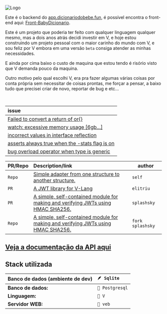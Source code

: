 

![Logo](https://imgur.com/tL7jK41.png)

Este é o backend do [app.dicionariodobebe.fun](https://app.dicionariodobebe.fun/), é possível encontra o front-end aqui: [Front-BabyDicionario](https://github.com/Ddiidev/Front-BabyDicionario).

Este é um projeto que poderia ter feito com qualquer linguagem qualquer mesmo, mas a dois anos atrás decidi investir em V, e hoje estou construindo um projeto pessoal com o maior carinho do mundo com V, e sou feliz por V embora em uma versão `beta` consiga atender as minhas necessidades.

E ainda por cima baixo o custo de maquina que estou tendo é risório visto que V demanda pouco da maquina.

Outro motivo pelo qual escolhi V, era pra fazer algumas várias coisas por conta própria sem necessitar de coisas prontas, me forçar a pensar, a baixo tudo que precisei criar de novo, reportar de bug e etc...


<br/>

| issue |
| :---------- |
| [Failed to convert a return of or{}](https://github.com/vlang/v/issues/20939) |
| [watch: excessive memory usage [6gb...]](https://github.com/vlang/v/issues/20869) |
| [incorrect values in interface reflection](https://github.com/vlang/v/issues/20864) |
| [asserts always true when the -stats flag is on](https://github.com/vlang/v/issues/20778) |
| [bug overload operator when type is generic](https://github.com/vlang/v/issues/20777) |


| PR/Repo | Description/link | author |
| :- | :---------- | ---- |
| `Repo` | [Simple adapter from one structure to another structure.](https://github.com/Ddiidev/vdapter) | `self` |
| `PR` | [A JWT library for V-Lang](https://github.com/elitru/v-jwt/pull/4) | `elitriu` |
| `PR` | [A simple, self-contained module for making and verifying JWTs using HMAC SHA256.](https://github.com/splashsky/jwt/pull/1) | `splashsky` |
| `Repo` | [A simple, self-contained module for making and verifying JWTs using HMAC SHA256.](https://github.com/Ddiidev/jwt) | `fork splashsky` |


## [Veja a documentação da API aqui](/DOCUMETATION.md)


## Stack utilizada

| Banco de dados (ambiente de dev) | `🪶 Sqlite` |
| :---------- | :--------- |
| **Banco de dados:** | `🐘 Postgresql` |
| **Linguagem:** | `🦦 V` |
| **Servidor WEB:** | `🦦 veb` |